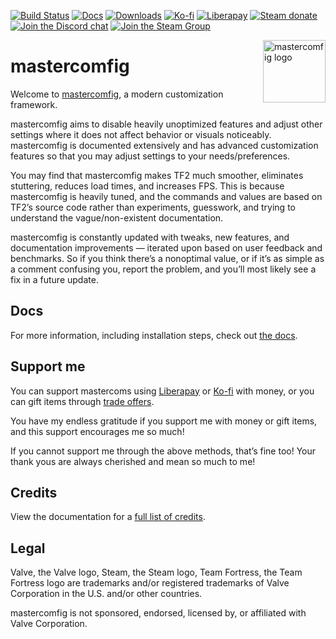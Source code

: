 [![Build Status](https://img.shields.io/github/actions/workflow/status/mastercomfig/mastercomfig/main.yml?branch=release&style=flat-square&logo=mastercomfig)](https://github.com/mastercomfig/mastercomfig/actions/workflows/main.yml)
[![Docs](https://img.shields.io/github/actions/workflow/status/mastercomfig/mastercomfig/docs.yml?branch=release&label=docs&style=flat-square)](https://docs.comfig.app/)
[![Downloads](https://img.shields.io/github/downloads/mastercomfig/mastercomfig/latest/total.svg?style=flat-square&logo=mastercomfig)](https://comfig.app/app)
[![Ko-fi](https://img.shields.io/badge/Support%20me%20on-Ko--fi-FF5E5B.svg?logo=ko-fi&style=flat-square)](https://ko-fi.com/mastercoms)
[![Liberapay](https://img.shields.io/liberapay/receives/mastercoms.svg?logo=liberapay&style=flat-square)](https://liberapay.com/mastercoms/)
[![Steam donate](https://img.shields.io/badge/Donate%20via-Steam-00adee.svg?style=flat-square&logo=steam)](https://steamcommunity.com/tradeoffer/new/?partner=85845165&token=M9cQHh8N)
[![Join the Discord chat](https://img.shields.io/badge/Discord-mastercomfig-5865F2.svg?style=flat-square&logo=discord)](https://discord.gg/mastercomfig-389089828249010188)
[![Join the Steam Group](https://img.shields.io/badge/Steam-mastercomfig-00adee.svg?logo=steam&style=flat-square)](https://steamcommunity.com/groups/comfig)

<img align="right" alt="mastercomfig logo" width="100" src="https://comfig.app/img/mastercomfig_logo.svg">

# mastercomfig

Welcome to [mastercomfig](https://comfig.app/), a modern customization framework.

mastercomfig aims to disable heavily unoptimized features and adjust other settings where it does not affect behavior or visuals noticeably. mastercomfig is documented extensively and has advanced customization features so that you may adjust settings to your needs/preferences.

You may find that mastercomfig makes TF2 much smoother, eliminates stuttering, reduces load times, and increases FPS. This is because mastercomfig is heavily tuned, and the commands and values are based on TF2’s source code rather than experiments, guesswork, and trying to understand the vague/non-existent documentation.

mastercomfig is constantly updated with tweaks, new features, and documentation improvements — iterated upon based on user feedback and benchmarks. So if you think there’s a nonoptimal value, or if it’s as simple as a comment confusing you, report the problem, and you’ll most likely see a fix in a future update.

## Docs

For more information, including installation steps, check out [the docs](https://docs.comfig.app/).

## Support me

You can support mastercoms using [Liberapay](https://liberapay.com/mastercoms/) or [Ko-fi](https://ko-fi.com/mastercoms) with money, or you can gift items through [trade offers](https://steamcommunity.com/tradeoffer/new/?partner=85845165&token=M9cQHh8N).

You have my endless gratitude if you support me with money or gift items, and this support encourages me so much!

If you cannot support me through the above methods, that’s fine too! Your thank yous are always cherished and mean so much to me!

## Credits

View the documentation for a [full list of credits](https://docs.comfig.app/latest/credits/).

## Legal

Valve, the Valve logo, Steam, the Steam logo, Team Fortress, the Team Fortress
logo are trademarks and/or registered trademarks of Valve Corporation in the U.S. and/or other countries.

mastercomfig is not sponsored, endorsed, licensed by, or affiliated with Valve Corporation.
